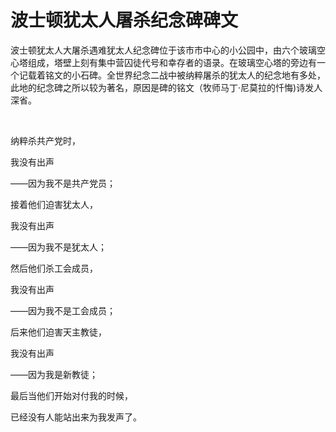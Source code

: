 # 波士顿犹太人屠杀纪念碑碑文


波士顿犹太人大屠杀遇难犹太人纪念碑位于该市市中心的小公园中，由六个玻璃空心塔组成，塔壁上刻有集中营囚徒代号和幸存者的语录。在玻璃空心塔的旁边有一个记载着铭文的小石碑。全世界纪念二战中被纳粹屠杀的犹太人的纪念地有多处，此地的纪念碑之所以较为著名，原因是碑的铭文（牧师马丁·尼莫拉的忏悔)诗发人深省。

<br>

纳粹杀共产党时，

我没有出声

——因为我不是共产党员；

接着他们迫害犹太人，

我没有出声

——因为我不是犹太人；

然后他们杀工会成员，

我没有出声

——因为我不是工会成员；

后来他们迫害天主教徒，

我没有出声

——因为我是新教徒；

最后当他们开始对付我的时候，

已经没有人能站出来为我发声了。





